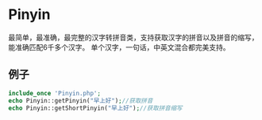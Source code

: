 # Pinyin
最简单，最准确，最完整的汉字转拼音类，支持获取汉字的拼音以及拼音的缩写，能准确匹配6千多个汉字。
单个汉字，一句话，中英文混合都完美支持。

## 例子
```php
include_once 'Pinyin.php';    
echo Pinyin::getPinyin("早上好");//获取拼音  
echo Pinyin::getShortPinyin("早上好");//获取拼音缩写  
```
